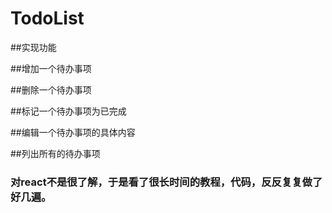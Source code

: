 # TodoList

##实现功能

##增加一个待办事项

##删除一个待办事项

##标记一个待办事项为已完成

##编辑一个待办事项的具体内容

##列出所有的待办事项


### 对react不是很了解，于是看了很长时间的教程，代码，反反复复做了好几遍。
